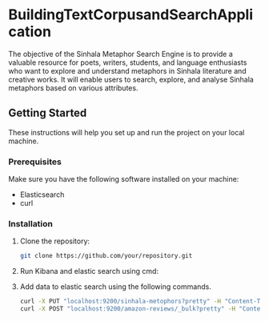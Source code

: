 # BuildingTextCorpusandSearchApplication
The objective of the Sinhala Metaphor Search Engine is to provide a valuable resource for poets, writers, students, and language enthusiasts who want to explore and understand metaphors in Sinhala literature and creative works. It will enable users to search, explore, and analyse Sinhala metaphors based on various attributes.

## Getting Started

These instructions will help you set up and run the project on your local machine.

### Prerequisites

Make sure you have the following software installed on your machine:

- Elasticsearch 
- curl 

### Installation

1. Clone the repository:

   ```sh
   git clone https://github.com/your/repository.git
2. Run Kibana and elastic search using cmd:
3. Add data to elastic search using the following commands.
   ```sh
   curl -X PUT "localhost:9200/sinhala-metophors?pretty" -H "Content-Type: application/json" -d @mapping_file.json
   curl -X POST "localhost:9200/amazon-reviews/_bulk?pretty" -H "Content-Type: application/json" --data-binary @mini_data_new.json
